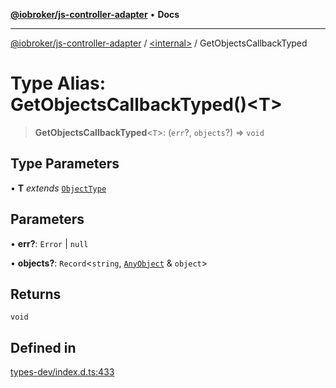 [**@iobroker/js-controller-adapter**](../../README.md) • **Docs**

***

[@iobroker/js-controller-adapter](../../globals.md) / [\<internal\>](../README.md) / GetObjectsCallbackTyped

# Type Alias: GetObjectsCallbackTyped()\<T\>

> **GetObjectsCallbackTyped**\<`T`\>: (`err`?, `objects`?) => `void`

## Type Parameters

• **T** *extends* [`ObjectType`](ObjectType.md)

## Parameters

• **err?**: `Error` \| `null`

• **objects?**: `Record`\<`string`, [`AnyObject`](AnyObject.md) & `object`\>

## Returns

`void`

## Defined in

[types-dev/index.d.ts:433](https://github.com/ioBroker/ioBroker.js-controller/blob/16f7418df1bc6d07b232fa81310bbbd4fbe2a36c/packages/types-dev/index.d.ts#L433)
